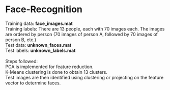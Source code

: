 # Face-Recognition
Training data: **face_images.mat** <br />
Training labels: There are 13 people, each with 70 images each. The images are ordered by person (70 images of person A, followed by 70 images of person B, etc.)<br />
Test data: **unknown_faces.mat** <br />
Test labels: **unknown_labels.mat** <br />
<br />
Steps followed: <br />
PCA is implemented for feature reduction. <br />
K-Means clustering is done to obtain 13 clusters. <br />
Test images are then identified using clustering or projecting on the feature vector to determine faces. <br />
